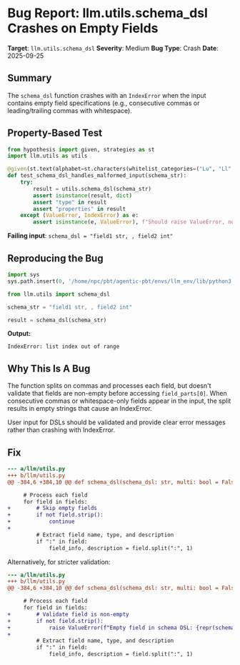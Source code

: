 # Bug Report: llm.utils.schema_dsl Crashes on Empty Fields

**Target**: `llm.utils.schema_dsl`
**Severity**: Medium
**Bug Type**: Crash
**Date**: 2025-09-25

## Summary

The `schema_dsl` function crashes with an `IndexError` when the input contains empty field specifications (e.g., consecutive commas or leading/trailing commas with whitespace).

## Property-Based Test

```python
from hypothesis import given, strategies as st
import llm.utils as utils

@given(st.text(alphabet=st.characters(whitelist_categories=("Lu", "Ll", "Nd", "Zs", "Po"))))
def test_schema_dsl_handles_malformed_input(schema_str):
    try:
        result = utils.schema_dsl(schema_str)
        assert isinstance(result, dict)
        assert "type" in result
        assert "properties" in result
    except (ValueError, IndexError) as e:
        assert isinstance(e, ValueError), f"Should raise ValueError, not {type(e).__name__}"
```

**Failing input**: `schema_dsl = "field1 str, , field2 int"`

## Reproducing the Bug

```python
import sys
sys.path.insert(0, '/home/npc/pbt/agentic-pbt/envs/llm_env/lib/python3.13/site-packages')

from llm.utils import schema_dsl

schema_str = "field1 str, , field2 int"

result = schema_dsl(schema_str)
```

**Output:**
```
IndexError: list index out of range
```

## Why This Is A Bug

The function splits on commas and processes each field, but doesn't validate that fields are non-empty before accessing `field_parts[0]`. When consecutive commas or whitespace-only fields appear in the input, the split results in empty strings that cause an IndexError.

User input for DSLs should be validated and provide clear error messages rather than crashing with IndexError.

## Fix

```diff
--- a/llm/utils.py
+++ b/llm/utils.py
@@ -384,6 +384,10 @@ def schema_dsl(schema_dsl: str, multi: bool = False) -> Dict[str, Any]:

     # Process each field
     for field in fields:
+        # Skip empty fields
+        if not field.strip():
+            continue
+
         # Extract field name, type, and description
         if ":" in field:
             field_info, description = field.split(":", 1)
```

Alternatively, for stricter validation:

```diff
--- a/llm/utils.py
+++ b/llm/utils.py
@@ -384,6 +384,10 @@ def schema_dsl(schema_dsl: str, multi: bool = False) -> Dict[str, Any]:

     # Process each field
     for field in fields:
+        # Validate field is non-empty
+        if not field.strip():
+            raise ValueError(f"Empty field in schema DSL: {repr(schema_dsl)}")
+
         # Extract field name, type, and description
         if ":" in field:
             field_info, description = field.split(":", 1)
```